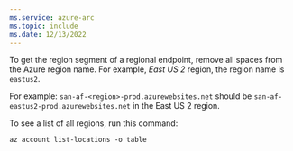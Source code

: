 ```yaml
---
ms.service: azure-arc
ms.topic: include
ms.date: 12/13/2022
---
```


To get the region segment of a regional endpoint, remove all spaces from the Azure region name. For example, *East US 2* region, the region name is `eastus2`.

For example: `san-af-<region>-prod.azurewebsites.net` should be `san-af-eastus2-prod.azurewebsites.net` in the East US 2 region.

To see a list of all regions, run this command:

```azcli
az account list-locations -o table
```
